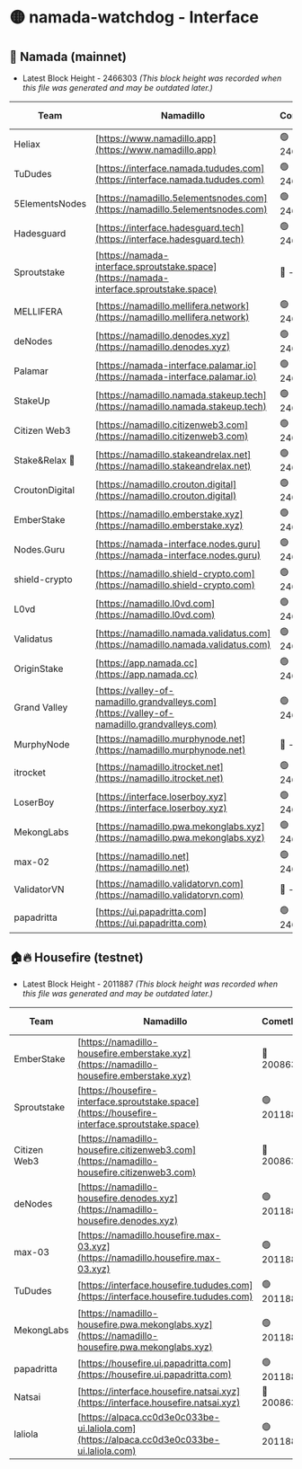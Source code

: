 # 🟡 namada-watchdog - Interface

## 🚀 Namada (mainnet)
- Latest Block Height - 2466303 *(This block height was recorded when this file was generated and may be outdated later.)*

| Team | Namadillo | CometBFT | Indexer | MASP Indexer |
|-|-|-|-|-|
| Heliax | [https://www.namadillo.app](https://www.namadillo.app) | 🟢 2466279 | 🟢 2466279 | 🟢 2466279 |
| TuDudes | [https://interface.namada.tududes.com](https://interface.namada.tududes.com) | 🟢 2466280 | 🟢 2466280 | 🟢 2466280 |
| 5ElementsNodes | [https://namadillo.5elementsnodes.com](https://namadillo.5elementsnodes.com) | 🟢 2466280 | 🟢 2466280 | 🟢 2466280 |
| Hadesguard | [https://interface.hadesguard.tech](https://interface.hadesguard.tech) | 🟢 2466282 | 🟢 2466282 | 🟢 2466282 |
| Sproutstake | [https://namada-interface.sproutstake.space](https://namada-interface.sproutstake.space) | 🔴 - | 🔴 - | 🔴 - |
| MELLIFERA | [https://namadillo.mellifera.network](https://namadillo.mellifera.network) | 🟢 2466285 | 🟢 2466285 | 🟢 2466285 |
| deNodes | [https://namadillo.denodes.xyz](https://namadillo.denodes.xyz) | 🟢 2466285 | 🟢 2466285 | 🟢 2466285 |
| Palamar | [https://namada-interface.palamar.io](https://namada-interface.palamar.io) | 🟢 2466286 | 🟢 2466286 | 🟢 2466286 |
| StakeUp | [https://namadillo.namada.stakeup.tech](https://namadillo.namada.stakeup.tech) | 🟢 2466287 | 🟢 2466287 | 🟢 2466287 |
| Citizen Web3 | [https://namadillo.citizenweb3.com](https://namadillo.citizenweb3.com) | 🟢 2466288 | 🟢 2466288 | 🟢 2466288 |
| Stake&Relax 🦥 | [https://namadillo.stakeandrelax.net](https://namadillo.stakeandrelax.net) | 🟢 2466289 | 🟢 2466289 | 🟢 2466289 |
| CroutonDigital | [https://namadillo.crouton.digital](https://namadillo.crouton.digital) | 🟢 2466290 | 🟢 2466290 | 🟢 2466290 |
| EmberStake | [https://namadillo.emberstake.xyz](https://namadillo.emberstake.xyz) | 🟢 2466290 | 🟢 2466290 | 🟢 2466290 |
| Nodes.Guru | [https://namada-interface.nodes.guru](https://namada-interface.nodes.guru) | 🟢 2466291 | 🟢 2466290 | 🟢 2466291 |
| shield-crypto | [https://namadillo.shield-crypto.com](https://namadillo.shield-crypto.com) | 🟢 2466291 | 🟢 2466291 | 🟢 2466291 |
| L0vd | [https://namadillo.l0vd.com](https://namadillo.l0vd.com) | 🟢 2466293 | 🟢 2466292 | 🟢 2466293 |
| Validatus | [https://namadillo.namada.validatus.com](https://namadillo.namada.validatus.com) | 🟢 2466294 | 🟢 2466293 | 🟢 2466293 |
| OriginStake | [https://app.namada.cc](https://app.namada.cc) | 🟢 2466294 | 🟢 2466294 | 🟢 2466294 |
| Grand Valley | [https://valley-of-namadillo.grandvalleys.com](https://valley-of-namadillo.grandvalleys.com) | 🟢 2466295 | 🟢 2466295 | 🟢 2466295 |
| MurphyNode | [https://namadillo.murphynode.net](https://namadillo.murphynode.net) | 🔴 - | 🔴 - | 🔴 - |
| itrocket | [https://namadillo.itrocket.net](https://namadillo.itrocket.net) | 🟢 2466298 | 🟢 2466298 | 🟢 2466298 |
| LoserBoy | [https://interface.loserboy.xyz](https://interface.loserboy.xyz) | 🟢 2466298 | 🟢 2466298 | 🟢 2466298 |
| MekongLabs | [https://namadillo.pwa.mekonglabs.xyz](https://namadillo.pwa.mekonglabs.xyz) | 🟢 2466299 | 🟢 2466299 | 🟢 2466299 |
| max-02 | [https://namadillo.net](https://namadillo.net) | 🟢 2466300 | 🟢 2466300 | 🟢 2466299 |
| ValidatorVN | [https://namadillo.validatorvn.com](https://namadillo.validatorvn.com) | 🔴 - | 🔴 - | 🔴 - |
| papadritta | [https://ui.papadritta.com](https://ui.papadritta.com) | 🟢 2466303 | 🟢 2466303 | 🟢 2466303 |

## 🏠🔥 Housefire (testnet)
- Latest Block Height - 2011887 *(This block height was recorded when this file was generated and may be outdated later.)*

| Team | Namadillo | CometBFT | Indexer | MASP Indexer |
|-|-|-|-|-|
| EmberStake | [https://namadillo-housefire.emberstake.xyz](https://namadillo-housefire.emberstake.xyz) | 🔴 2008636 | 🔴 2008636 | 🔴 2008636 |
| Sproutstake | [https://housefire-interface.sproutstake.space](https://housefire-interface.sproutstake.space) | 🟢 2011882 | 🟢 2011882 | 🟢 2011882 |
| Citizen Web3 | [https://namadillo-housefire.citizenweb3.com](https://namadillo-housefire.citizenweb3.com) | 🔴 2008636 | 🔴 1887621 | 🟢 2011883 |
| deNodes | [https://namadillo-housefire.denodes.xyz](https://namadillo-housefire.denodes.xyz) | 🟢 2011883 | 🟢 2011883 | 🟢 2011883 |
| max-03 | [https://namadillo.housefire.max-03.xyz](https://namadillo.housefire.max-03.xyz) | 🟢 2011884 | 🔴 2010461 | 🟢 2011884 |
| TuDudes | [https://interface.housefire.tududes.com](https://interface.housefire.tududes.com) | 🟢 2011885 | 🟢 2011885 | 🟢 2011885 |
| MekongLabs | [https://namadillo-housefire.pwa.mekonglabs.xyz](https://namadillo-housefire.pwa.mekonglabs.xyz) | 🟢 2011885 | 🟢 2011885 | 🟢 2011885 |
| papadritta | [https://housefire.ui.papadritta.com](https://housefire.ui.papadritta.com) | 🟢 2011886 | 🟢 2011886 | 🟢 2011886 |
| Natsai | [https://interface.housefire.natsai.xyz](https://interface.housefire.natsai.xyz) | 🔴 2008636 | 🔴 2008636 | 🔴 2008636 |
| laliola | [https://alpaca.cc0d3e0c033be-ui.laliola.com](https://alpaca.cc0d3e0c033be-ui.laliola.com) | 🟢 2011887 | 🟢 2011887 | 🟢 2011887 |

